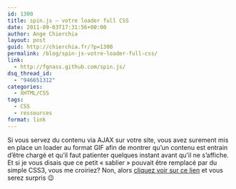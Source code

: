```yaml
---
id: 1300
title: spin.js – votre loader full CSS
date: 2011-09-03T17:31:56+00:00
author: Ange Chierchia
layout: post
guid: http://chierchia.fr/?p=1300
permalink: /blog/spin-js-votre-loader-full-css/
link:
  - http://fgnass.github.com/spin.js/
dsq_thread_id:
  - "946651312"
categories:
  - XHTML/CSS
tags:
  - CSS
  - ressources
format: link
---
```

Si vous servez du contenu via AJAX sur votre site, vous avez surement mis en place un loader au format GIF afin de montrer qu&rsquo;un contenu est entrain d&rsquo;être chargé et qu&rsquo;il faut patienter quelques instant avant qu&rsquo;il ne s&rsquo;affiche. Et si je vous disais que ce petit &laquo;&nbsp;sablier&nbsp;&raquo; pouvait être remplacé par du simple CSS3, vous me croiriez? Non, alors <a href="http://spin.js.org/" target="_blank">cliquez voir sur ce lien</a> et vous serez surpris 😉